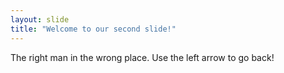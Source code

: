 ```yaml
---
layout: slide
title: "Welcome to our second slide!"
---
```

The right man in the wrong place.
Use the left arrow to go back!
